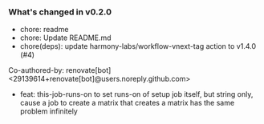 ### What's changed in v0.2.0

* chore: readme
* chore: Update README.md
* chore(deps): update harmony-labs/workflow-vnext-tag action to v1.4.0 (#4)

Co-authored-by: renovate[bot] <29139614+renovate[bot]@users.noreply.github.com>
* feat: this-job-runs-on to set runs-on of setup job itself, but string only, cause a job to create a matrix that creates a matrix has the same problem infinitely
